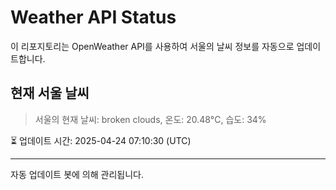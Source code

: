 
# Weather API Status

이 리포지토리는 OpenWeather API를 사용하여 서울의 날씨 정보를 자동으로 업데이트합니다.

## 현재 서울 날씨
> 서울의 현재 날씨: broken clouds, 온도: 20.48°C, 습도: 34%

⏳ 업데이트 시간: 2025-04-24 07:10:30 (UTC)

---
자동 업데이트 봇에 의해 관리됩니다.

